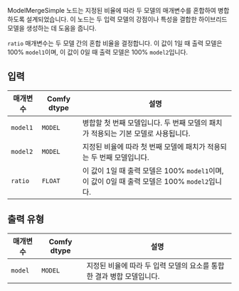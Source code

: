 
ModelMergeSimple 노드는 지정된 비율에 따라 두 모델의 매개변수를 혼합하여 병합하도록 설계되었습니다. 이 노드는 두 입력 모델의 강점이나 특성을 결합한 하이브리드 모델을 생성하는 데 도움을 줍니다.

`ratio` 매개변수는 두 모델 간의 혼합 비율을 결정합니다. 이 값이 1일 때 출력 모델은 100% `model1`이며, 이 값이 0일 때 출력 모델은 100% `model2`입니다.

## 입력

| 매개변수 | Comfy dtype | 설명 |
|-----------|-------------|-------------|
| `model1`  | `MODEL`     | 병합할 첫 번째 모델입니다. 두 번째 모델의 패치가 적용되는 기본 모델로 사용됩니다. |
| `model2`  | `MODEL`     | 지정된 비율에 따라 첫 번째 모델에 패치가 적용되는 두 번째 모델입니다. |
| `ratio`   | `FLOAT`     | 이 값이 1일 때 출력 모델은 100% `model1`이며, 이 값이 0일 때 출력 모델은 100% `model2`입니다. |

## 출력 유형

| 매개변수 | Comfy dtype | 설명 |
|-----------|-------------|-------------|
| `model`   | `MODEL`     | 지정된 비율에 따라 두 입력 모델의 요소를 통합한 결과 병합 모델입니다. |
